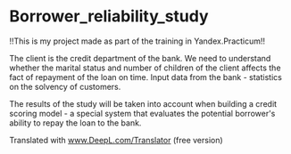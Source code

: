 # Borrower_reliability_study

!!This is my project made as part of the training in Yandex.Practicum!!

The client is the credit department of the bank. We need to understand whether the marital status and number of children of the client affects the fact of repayment of the loan on time. Input data from the bank - statistics on the solvency of customers.

The results of the study will be taken into account when building a credit scoring model - a special system that evaluates the potential borrower's ability to repay the loan to the bank.

Translated with www.DeepL.com/Translator (free version)
